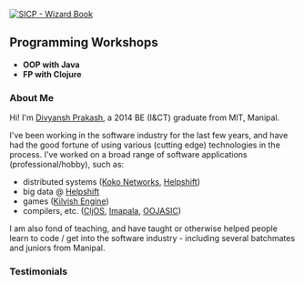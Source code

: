 [![SICP - Wizard Book](http://www.horstmann.com/sjsu/fall2011/cs252/scheme2/wizard-book.jpeg)](https://en.wikipedia.org/wiki/Structure_and_Interpretation_of_Computer_Programs)

## Programming Workshops

* **OOP with Java**
* **FP with Clojure**

### About Me

Hi! I'm [Divyansh Prakash](https://www.linkedin.com/in/divyansh-prakash-0385bb93/), a 2014 BE (I&CT) graduate from MIT, Manipal.

I've been working in the software industry for the last few years, and have had the good fortune of using various (cutting edge) technologies in the process. I've worked on a broad range of software applications (professional/hobby), such as:
* distributed systems ([Koko Networks](http://kokonetworks.com/), [Helpshift](https://www.helpshift.com/))
* big data @ [Helpshift](https://www.helpshift.com/)
* games ([Kilvish Engine](http://divs1210.github.io/kilvish/))
* compilers, etc. ([CljOS](https://github.com/divs1210/cljos), [Imapala](https://github.com/divs1210/Impala), [OOJASIC](http://justaddhotwater.webs.com/oojasic.htm))

I am also fond of teaching, and have taught or otherwise helped people learn to code / get into the software industry - including several batchmates and juniors from Manipal.


### Testimonials
